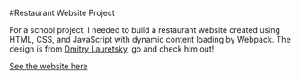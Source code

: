 #Restaurant Website Project

For a school project, I needed to build a restaurant website created using HTML, CSS, and JavaScript with dynamic content loading by Webpack. The design is from [Dmitry Lauretsky](https://dribbble.com/dlauretsky), go and check him out!

[See the website here](https://restaurant-webpack-git-gh-pages-marc-ruizenaars-projects.vercel.app/)